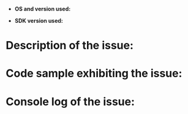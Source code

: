 <!--
Hi there! thank you for discovering and submitting an issue!

Please use your Azure subscription if you need to share any information from your Azure subscription such as connection strings, service names (IoTHub, Provisioning), etc.

# Need Support?
* Have a feature request for SDKs? Please post it on [User Voice](https://feedback.azure.com/forums/321918-azure-iot) to help us prioritize.
* Have a technical question? Ask on [Stack Overflow](https://stackoverflow.com/questions/tagged/azure-iot-hub) with tag "azure-iot-hub".
* Need Support? Every customer with an active Azure subscription has access to [support](https://docs.microsoft.com/en-us/azure/azure-supportability/how-to-create-azure-support-request) with guaranteed response time.  Consider submitting a ticket and get assistance from Microsoft support team
* Found a bug? Please help us fix it by thoroughly documenting it and filing an issue on GitHub ([C](https://github.com/Azure/azure-iot-sdk-c), [Java](https://github.com/Azure/azure-iot-sdk-java), [.NET](https://github.com/Azure/azure-iot-sdk-csharp), [Node.js](https://github.com/Azure/azure-iot-sdk-node), [Python](https://github.com/Azure/azure-iot-sdk-python)).

Please first tell us a little bit about the environment you're running:
-->


- **OS and version used:** <VERSION> <!-- Windows 10, Ubuntu 15.04... -->

- **SDK version used:** <VERSION> <!-- Please include the SDK version -->


# Description of the issue:
<!-- Please be as detailed as possible: which feature has a problem, how often does it fail,  -->

# Code sample exhibiting the issue:
<!-- Please remove any connection string information! -->

# Console log of the issue:
<!-- Please share as much logs as posible, that will help debugging -->
<!-- Don't forget to remove any connection string information! -->

